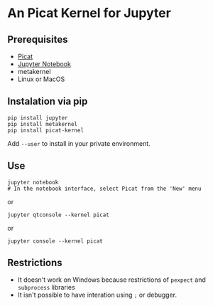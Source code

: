 # An Picat Kernel for Jupyter

## Prerequisites
* [Picat](http://www.picat-lang.org)
* [Jupyter Notebook](http://jupyter.readthedocs.org/en/latest/install.html)
* metakernel
* Linux or MacOS


## Instalation via pip
```text
pip install jupyter
pip install metakernel
pip install picat-kernel
```

Add `--user` to install in your private environment.


## Use
```text
jupyter notebook
# In the notebook interface, select Picat from the 'New' menu
```
or
```text
jupyter qtconsole --kernel picat
```
or
```text
jupyter console --kernel picat
```

## Restrictions
* It doesn't work on Windows because restrictions of `pexpect` and `subprocess` libraries
* It isn't possible to have interation using `;` or debugger.




